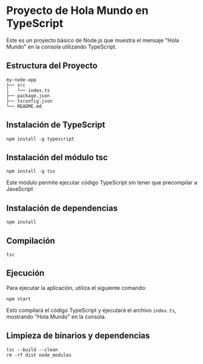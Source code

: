 # Proyecto de Hola Mundo en TypeScript

Este es un proyecto básico de Node.js que muestra el mensaje "Hola Mundo" en la consola utilizando TypeScript.

## Estructura del Proyecto

```
my-node-app
├── src
│   └── index.ts
├── package.json
├── tsconfig.json
└── README.md
```

## Instalación de TypeScript
```
npm install -g typescript
```

## Instalación del módulo tsc
```
npm install -g tsx
```
Este módulo permite ejecutar código TypeScript sin tener que precompilar a JavaScript

## Instalación de dependencias
```
npm install
```
## Compilación

```
tsc
```
## Ejecución

Para ejecutar la aplicación, utiliza el siguiente comando:

```
npm start
```

Esto compilará el código TypeScript y ejecutará el archivo `index.ts`, mostrando "Hola Mundo" en la consola.

## Limpieza de binarios y dependencias
```
tsc --build --clean
rm -rf dist node_modules
```

